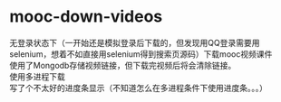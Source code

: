 # mooc-down-videos
 无登录状态下（一开始还是模拟登录后下载的，但发现用QQ登录需要用selenium，想着不如直接用selenium得到搜索页源码）下载mooc视频课件  
 使用了Mongodb存储视频链接，但下载完视频后将会清除链接。  
 使用多进程下载  
 写了个不太好的进度条显示（不知道怎么在多进程条件下使用进度条。。。）  
